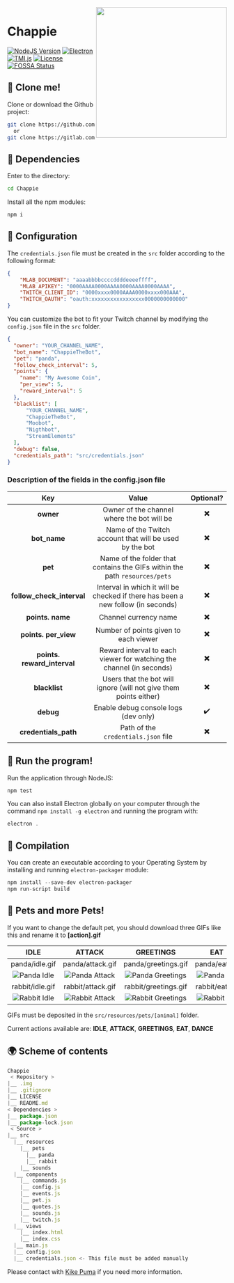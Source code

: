 <img src="https://cdn.rawgit.com/CosasDePuma/Chappie/563772d7/.img/icon.png" align="right" width="300">

# Chappie
[![NodeJS Version](https://img.shields.io/badge/nodejs-8.9.4-yellowgreen.svg?style=flat)](https://nodejs.org/es/download/package-manager/) [![Electron](https://img.shields.io/badge/electron-1.8.4-7991de.svg?style=flat)](https://electronjs.org/) [![TMI.js](https://img.shields.io/badge/tmi.js-1.2.1-7454af.svg?style=flat)](https://electronjs.org/) [![License](https://img.shields.io/github/license/CosasDePuma/Peral.svg)](https://github.com/CosasDePuma/Peral/blob/master/LICENSE) [![FOSSA Status](https://app.fossa.io/api/projects/git%2Bgithub.com%2FCosasDePuma%2FChappie.svg?type=shield)](https://app.fossa.io/projects/git%2Bgithub.com%2FCosasDePuma%2FChappie?ref=badge_shield)

:vhs: Clone me!
----
Clone or download the Github project:
```bash
git clone https://github.com/cosasdepuma/chappie.git Chappie
  or
git clone https://gitlab.com/cosasdepuma/chappie.git Chappie
```

:electric_plug: Dependencies
----
Enter to the directory:
```sh
cd Chappie
```

Install all the npm modules:
```js
npm i
```

:page_facing_up: Configuration
----
The `credentials.json` file must be created in the `src` folder according to the following format:

```json
{
    "MLAB_DOCUMENT": "aaaabbbbccccddddeeeeffff",
    "MLAB_APIKEY": "0000AAAA0000AAAA0000AAAA0000AAAA",
    "TWITCH_CLIENT_ID": "0000xxxx0000AAAA0000xxxx000AAA",
    "TWITCH_OAUTH": "oauth:xxxxxxxxxxxxxxxxx0000000000000"
}
```

You can customize the bot to fit your Twitch channel by modifying the `config.json` file in the `src` folder.

```json
{
  "owner": "YOUR_CHANNEL_NAME",
  "bot_name": "ChappieTheBot",
  "pet": "panda",
  "follow_check_interval": 5,
  "points": {
    "name": "My Awesome Coin",
    "per_view": 5,
    "reward_interval": 5
  },
  "blacklist": [
      "YOUR_CHANNEL_NAME",
      "ChappieTheBot",
      "Moobot",
      "Nigthbot",
      "StreamElements"
  ],
  "debug": false,
  "credentials_path": "src/credentials.json"
}
```

### Description of the fields in the config.json file

| Key | Value | Optional? |
|:--:|:--:|:--:|
| **owner** | Owner of the channel where the bot will be | :heavy_multiplication_x: |
| **bot_name** | Name of the Twitch account that will be used by the bot | :heavy_multiplication_x: |
| **pet** | Name of the folder that contains the GIFs within the path `resources/pets` | :heavy_multiplication_x: |
| **follow_check_interval** | Interval in which it will be checked if there has been a new follow (in seconds) | :heavy_multiplication_x: |
| **points. name** | Channel currency name | :heavy_multiplication_x: |
| **points. per_view** | Number of points given to each viewer | :heavy_multiplication_x: |
| **points. reward_interval** | Reward interval to each viewer for watching the channel (in seconds) | :heavy_multiplication_x: |
| **blacklist** | Users that the bot will ignore (will not give them points either) | :heavy_multiplication_x: |
| **debug** | Enable debug console logs (dev only) | :heavy_check_mark: |
| **credentials_path** | Path of the `credentials.json` file | :heavy_multiplication_x: |


:see_no_evil: Run the program!
----
Run the application through NodeJS:
```sh
npm test
```

You can also install Electron globally on your computer through the command `npm install -g electron` and running the program with:
```js
electron .
```

:hammer: Compilation
----
You can create an executable according to your Operating System by installing and running `electron-packager` module:

```js
npm install --save-dev electron-packager
npm run-script build
```

:hamster: Pets and more Pets!
----
If you want to change the default pet, you should download three GIFs like this and rename it to **[action].gif**

| IDLE | ATTACK | GREETINGS | EAT | DANCE |
|:--:|:--:|:--:|:--:|:--:|
| panda/idle.gif | panda/attack.gif | panda/greetings.gif | panda/eat.gif | panda/dance.gif |
| ![Panda Idle](https://cdn.rawgit.com/CosasDePuma/Chappie/b7e8ac60/src/resources/pets/panda/idle.gif) | ![Panda Attack](https://cdn.rawgit.com/CosasDePuma/Chappie/b7e8ac60/src/resources/pets/panda/attack.gif) | ![Panda Greetings](https://cdn.rawgit.com/CosasDePuma/Chappie/b7e8ac60/src/resources/pets/panda/greetings.gif) | ![Panda Eat](https://cdn.rawgit.com/CosasDePuma/Chappie/b7e8ac60/src/resources/pets/panda/eat.gif) | ![Panda Dance](https://cdn.rawgit.com/CosasDePuma/Chappie/b7e8ac60/src/resources/pets/panda/dance.gif) |
| rabbit/idle.gif | rabbit/attack.gif | rabbit/greetings.gif | rabbit/eat.gif | rabbit/dance.gif |
| ![Rabbit Idle](https://cdn.rawgit.com/CosasDePuma/Chappie/b7e8ac60/src/resources/pets/rabbit/idle.gif) | ![Rabbit Attack](https://cdn.rawgit.com/CosasDePuma/Chappie/b7e8ac60/src/resources/pets/rabbit/attack.gif) | ![Rabbit Greetings](https://cdn.rawgit.com/CosasDePuma/Chappie/b7e8ac60/src/resources/pets/rabbit/greetings.gif) | ![Rabbit Eat](https://cdn.rawgit.com/CosasDePuma/Chappie/b7e8ac60/src/resources/pets/rabbit/eat.gif) | ![Rabbit Dance](https://cdn.rawgit.com/CosasDePuma/Chappie/b7e8ac60/src/resources/pets/rabbit/dance.gif) |

GIFs must be deposited in the `src/resources/pets/[animal]` folder.

Current actions available are: **IDLE**, **ATTACK**, **GREETINGS**, **EAT**, **DANCE**

:earth_africa: Scheme of contents
----
```js
Chappie
 < Repository >
|__ .img
|__ .gitignore
|__ LICENSE
|__ README.md
< Dependencies >
|__ package.json
|__ package-lock.json
 < Source >
|__ src
  |__ resources
    |__ pets
      |__ panda
      |__ rabbit
    |__ sounds
  |__ components
    |__ commands.js
    |__ config.js
    |__ events.js
    |__ pet.js
    |__ quotes.js
    |__ sounds.js
    |__ twitch.js
  |__ views
    |__ index.html
    |__ index.css
  |__ main.js
  |__ config.json
  |__ credentials.json <- This file must be added manually 
```

Please contact with [Kike Puma](https://linkedin.com/in/kikepuma) if you need more information.
